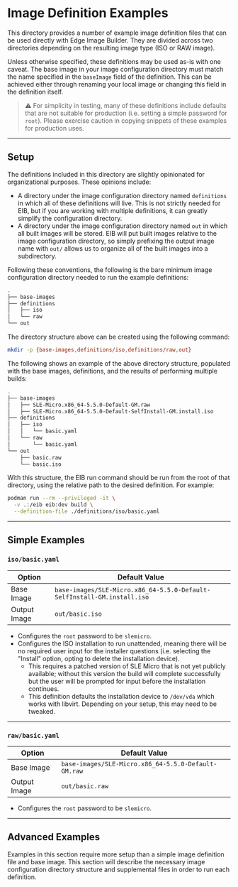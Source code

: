 # Image Definition Examples

This directory provides a number of example image definition files that can be used
directly with Edge Image Builder. They are divided across two directories depending on the
resulting image type (ISO or RAW image).

Unless otherwise specified, these definitions may be used as-is with one caveat. The base
image in your image configuration directory must match the name specified in the `baseImage` field
of the definition. This can be achieved either through renaming your local image or changing this
field in the definition itself.

> :warning: For simplicity in testing, many of these definitions include defaults that are not suitable
> for production (i.e. setting a simple password for `root`). Please exercise caution in copying snippets
> of these examples for production uses.

---

## Setup

The definitions included in this directory are slightly opinionated for organizational purposes. These
opinions include:

* A directory under the image configuration directory named `definitions` in which all of these definitions 
  will live. This is not strictly needed for EIB, but if you are working with multiple definitions, it can
  greatly simplify the configuration directory.
* A directory under the image configuration directory named `out` in which all built images will be stored.
  EIB will put built images relative to the image configuration directory, so simply prefixing the output
  image name with `out/` allows us to organize all of the built images into a subdirectory.

Following these conventions, the following is the bare minimum image configuration directory needed to
run the example definitions:

```bash
.
├── base-images
├── definitions
│   ├── iso
│   └── raw
└── out
```

The directory structure above can be created using the following command:

```bash
mkdir -p {base-images,definitions/iso,definitions/raw,out}
```

The following shows an example of the above directory structure, populated with the base images, definitions,
and the results of performing multiple builds:

```bash
.
├── base-images
│   ├── SLE-Micro.x86_64-5.5.0-Default-GM.raw
│   ├── SLE-Micro.x86_64-5.5.0-Default-SelfInstall-GM.install.iso
├── definitions
│   ├── iso
│   │   └── basic.yaml
│   └── raw
│       └── basic.yaml
└── out
    ├── basic.raw
    └── basic.iso
```

With this structure, the EIB run command should be run from the root of that directory, using the relative path
to the desired definition. For example:

```bash
podman run --rm --privileged -it \
  -v .:/eib eib:dev build \
  --definition-file ./definitions/iso/basic.yaml
```

---

## Simple Examples

### `iso/basic.yaml`

| Option       | Default Value                                                           |
|--------------|-------------------------------------------------------------------------|
| Base Image   | `base-images/SLE-Micro.x86_64-5.5.0-Default-SelfInstall-GM.install.iso` |
| Output Image | `out/basic.iso`                                                         |

* Configures the `root` password to be `slemicro`.
* Configures the ISO installation to run unattended, meaning there will be no required user input for
  the installer questions (i.e. selecting the "Install" option, opting to delete the installation device).
  * This requires a patched version of SLE Micro that is not yet publicly available; without this version
    the build will complete successfully but the user will be prompted for input before the installation
    continues.
  * This definition defaults the installation device to `/dev/vda` which works with libvirt. Depending on your
    setup, this may need to be tweaked.

---

### `raw/basic.yaml`

| Option       | Default Value                                       |
|--------------|-----------------------------------------------------|
| Base Image   | `base-images/SLE-Micro.x86_64-5.5.0-Default-GM.raw` |
| Output Image | `out/basic.raw`                                     |

* Configures the `root` password to be `slemicro`.

---

## Advanced Examples

Examples in this section require more setup than a simple image definition file and base image. This
section will describe the necessary image configuration directory structure and supplemental files 
in order to run each definition.